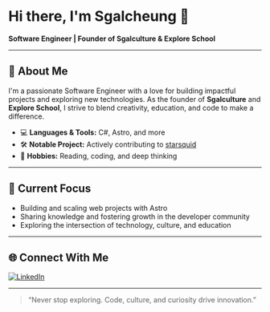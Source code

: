 # Hi there, I'm Sgalcheung 👋

**Software Engineer | Founder of Sgalculture & Explore School**

---

## 🚀 About Me

I'm a passionate Software Engineer with a love for building impactful projects and exploring new technologies. As the founder of **Sgalculture** and **Explore School**, I strive to blend creativity, education, and code to make a difference.

- 💻 **Languages & Tools:** C#, Astro, and more
- 🛠️ **Notable Project:** Actively contributing to [starsquid](https://github.com/sgalcheung/starsquid)
- 📖 **Hobbies:** Reading, coding, and deep thinking

---

## 🌱 Current Focus

- Building and scaling web projects with Astro
- Sharing knowledge and fostering growth in the developer community
- Exploring the intersection of technology, culture, and education

---

## 🌐 Connect With Me

[![LinkedIn](https://img.shields.io/badge/-LinkedIn-blue?logo=linkedin&logoColor=white&style=flat-square)](https://www.linkedin.com/in/sgalcheung/)

---

> “Never stop exploring. Code, culture, and curiosity drive innovation.”
